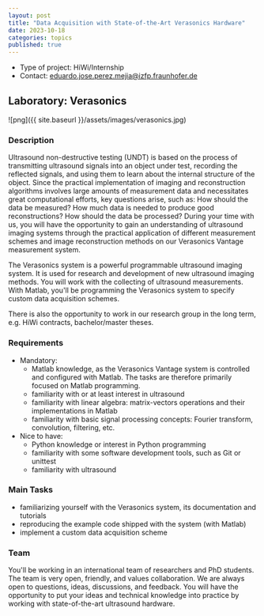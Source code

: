 ```yaml
---
layout: post
title: "Data Acquisition with State-of-the-Art Verasonics Hardware"
date: 2023-10-18
categories: topics
published: true
---
```


- Type of project: HiWi/Internship
- Contact: eduardo.jose.perez.mejia@izfp.fraunhofer.de

## Laboratory: Verasonics
![png]({{ site.baseurl }}/assets/images/verasonics.jpg)

### Description
Ultrasound non-destructive testing (UNDT) is based on the process of transmitting ultrasound signals into an object under test, recording the reflected signals, and using them to learn about the internal structure of the object. Since the practical implementation of imaging and reconstruction algorithms involves large amounts of measurement data and necessitates great computational efforts, key questions arise, such as: How should the data be measured? How much data is needed to produce good reconstructions? How should the data be processed? During your time with us, you will have the opportunity to gain an understanding of ultrasound imaging systems through the practical application of different measurement schemes and image reconstruction methods on our Verasonics Vantage measurement system.

The Verasonics system is a powerful programmable ultrasound imaging system. It is used for research and development of new ultrasound imaging methods. You will work with the collecting of ultrasound measurements. With Matlab, you'll be programming the Verasonics system to specify custom data acquisition schemes.

There is also the opportunity to work in our research group in the long term, e.g. HiWi contracts, bachelor/master theses.

### Requirements
* Mandatory:
  * Matlab knowledge, as the Verasonics Vantage system is controlled and configured with Matlab. The tasks are therefore primarily focused on Matlab programming.
  * familiarity with or at least interest in ultrasound
  * familiarity with linear algebra: matrix-vectors operations and their implementations in Matlab
  * familiarity with basic signal processing concepts: Fourier transform, convolution, filtering, etc.
* Nice to have:
  * Python knowledge or interest in Python programming
  * familiarity with some software development tools, such as Git or unittest
  * familiarity with ultrasound

### Main Tasks
* familiarizing yourself with the Verasonics system, its documentation and tutorials
* reproducing the example code shipped with the system (with Matlab)
* implement a custom data acquisition scheme

### Team
You'll be working in an international team of researchers and PhD students. The team is very open, friendly, and values collaboration. We are always open to questions, ideas, discussions, and feedback. You will have the opportunity to put your ideas and technical knowledge into practice by working with state-of-the-art ultrasound hardware.